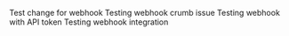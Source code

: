 Test change for webhook
Testing webhook crumb issue
Testing webhook with API token
Testing webhook integration
